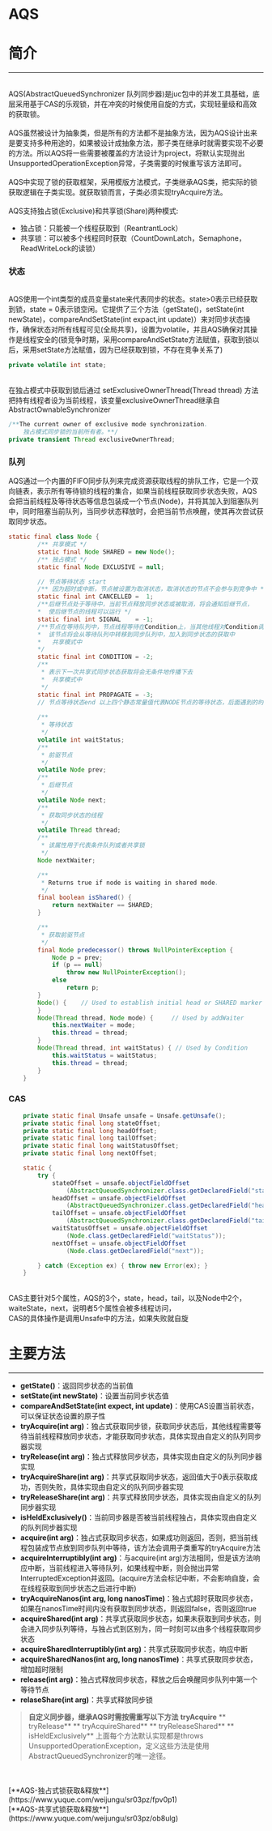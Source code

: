 # AQS

<a name="sKanL"></a>
# 简介

---


<br />AQS(AbstractQueuedSynchronizer 队列同步器)是juc包中的并发工具基础，底层采用基于CAS的乐观锁，并在冲突的时候使用自旋的方式，实现轻量级和高效的获取锁。<br />
<br />AQS虽然被设计为抽象类，但是所有的方法都不是抽象方法，因为AQS设计出来是要支持多种用途的，如果被设计成抽象方法，那子类在继承时就需要实现不必要的方法。所以AQS将一些需要被覆盖的方法设计为project，将默认实现抛出UnsupportedOperationException异常，子类需要的时候重写该方法即可。<br />
<br />AQS中实现了锁的获取框架，采用模版方法模式，子类继承AQS类，把实际的锁获取逻辑在子类实现。就获取锁而言，子类必须实现tryAcquire方法。<br />
<br />AQS支持独占锁(Exclusive)和共享锁(Share)两种模式:

  - 独占锁：只能被一个线程获取到（ReantrantLock）
  - 共享锁：可以被多个线程同时获取（CountDownLatch，Semaphone，ReadWriteLock的读锁）



<a name="4MoQi"></a>
### 状态

<br />AQS使用一个int类型的成员变量state来代表同步的状态。state>0表示已经获取到锁，state = 0表示锁空闲。它提供了三个方法（getState()，setState(int newState)，compareAndSetState(int expact,int update)）来对同步状态操作，确保状态对所有线程可见(全局共享)，设置为volatile，并且AQS确保对其操作是线程安全的(锁竞争时期，采用compareAndSetState方法赋值，获取到锁以后，采用setState方法赋值，因为已经获取到锁，不存在竞争关系了)<br />

```java
private volatile int state;
```

<br />在独占模式中获取到锁后通过 setExclusiveOwnerThread(Thread thread) 方法把持有线程者设为当前线程，该变量exclusiveOwnerThread继承自AbstractOwnableSynchronizer<br />

```java
/**The current owner of exclusive mode synchronization.
	独占模式同步锁的当前所有者。**/
private transient Thread exclusiveOwnerThread;
```


<a name="mZQVt"></a>
### 队列


AQS通过一个内置的FIFO同步队列来完成资源获取线程的排队工作，它是一个双向链表，表示所有等待锁的线程的集合，如果当前线程获取同步状态失败，AQS会把当前线程及等待状态等信息包装成一个节点(Node)，并将其加入到阻塞队列中，同时阻塞当前队列，当同步状态释放时，会把当前节点唤醒，使其再次尝试获取同步状态。<br />

```java
static final class Node {
        /** 共享模式 */
        static final Node SHARED = new Node();
        /** 独占模式 */
        static final Node EXCLUSIVE = null;

    	// 节点等待状态 start
        /** 因为超时或中断，节点被设置为取消状态，取消状态的节点不会参与到竞争中 */
        static final int CANCELLED =  1;
        /**后继节点处于等待中，当前节点释放同步状态或被取消，将会通知后继节点，
        *  使后继节点的线程可以运行 */
        static final int SIGNAL    = -1;
        /**节点在等待队列中，节点线程等待在Condition上，当其他线程对Condition调用了signal()后，
        *  该节点将会从等待队列中转移到同步队列中，加入到同步状态的获取中  
   		*	共享模式中
        */
        static final int CONDITION = -2;
        /**
         * 表示下一次共享式同步状态获取将会无条件地传播下去
         *	共享模式中
         */
        static final int PROPAGATE = -3;
        // 节点等待状态end 以上四个静态常量值代表NODE节点的等待状态，后面遇到的时候会详细解释
    
    	/**
    	 * 等待状态
    	 */
        volatile int waitStatus;
        /**
         * 前驱节点
         */
        volatile Node prev;
        /**
         * 后继节点
         */
    	volatile Node next;
        /**
         * 获取同步状态的线程
         */
        volatile Thread thread;
        /**
         * 该属性用于代表条件队列或者共享锁
         */
        Node nextWaiter;

        /**
         * Returns true if node is waiting in shared mode.
         */
        final boolean isShared() {
            return nextWaiter == SHARED;
        }

        /**
         * 获取前驱节点
         */
        final Node predecessor() throws NullPointerException {
            Node p = prev;
            if (p == null)
                throw new NullPointerException();
            else
                return p;
        }
        Node() {    // Used to establish initial head or SHARED marker
        }
        Node(Thread thread, Node mode) {     // Used by addWaiter
            this.nextWaiter = mode;
            this.thread = thread;
        }
        Node(Thread thread, int waitStatus) { // Used by Condition
            this.waitStatus = waitStatus;
            this.thread = thread;
        }
    }
```


<a name="1Y3oW"></a>
### CAS


```java
    private static final Unsafe unsafe = Unsafe.getUnsafe();
    private static final long stateOffset;
    private static final long headOffset;
    private static final long tailOffset;
    private static final long waitStatusOffset;
    private static final long nextOffset;

    static {
        try {
            stateOffset = unsafe.objectFieldOffset
                (AbstractQueuedSynchronizer.class.getDeclaredField("state"));
            headOffset = unsafe.objectFieldOffset
                (AbstractQueuedSynchronizer.class.getDeclaredField("head"));
            tailOffset = unsafe.objectFieldOffset
                (AbstractQueuedSynchronizer.class.getDeclaredField("tail"));
            waitStatusOffset = unsafe.objectFieldOffset
                (Node.class.getDeclaredField("waitStatus"));
            nextOffset = unsafe.objectFieldOffset
                (Node.class.getDeclaredField("next"));

        } catch (Exception ex) { throw new Error(ex); }
    }
```

<br />CAS主要针对5个属性，AQS的3个，state，head，tail，以及Node中2个，waiteState，next，说明者5个属性会被多线程访问，<br />CAS的具体操作是调用Unsafe中的方法，如果失败就自旋<br />

<a name="o8hBV"></a>
# 主要方法



---



- **getState()**：返回同步状态的当前值
- **setState(int newState)**：设置当前同步状态值
- **compareAndSetState(int expect, int update)**：使用CAS设置当前状态，可以保证状态设置的原子性
- **tryAcquire(int arg)**：独占式获取同步锁，获取同步状态后，其他线程需要等待当前线程释放同步状态，才能获取同步状态，具体实现由自定义的队列同步器实现
- **tryRelease(int arg)**：独占式释放同步状态，具体实现由自定义的队列同步器实现
- **tryAcquireShare(int arg)**：共享式获取同步状态，返回值大于0表示获取成功，否则失败，具体实现由自定义的队列同步器实现
- **tryReleaseShare(int arg)**：共享式释放同步状态，具体实现由自定义的队列同步器实现
- **isHeldExclusively()**：当前同步器是否被当前线程独占，具体实现由自定义的队列同步器实现
- **acquire(int arg)**：独占式获取同步状态，如果成功则返回，否则，把当前线程包装成节点放到同步队列中等待，该方法会调用子类重写的tryAcquire方法
- **acquireInterruptibly(int arg)**：与acquire(int arg)方法相同，但是该方法响应中断，当前线程进入等待队列，如果线程中断，则会抛出异常InterruptedException并返回。(acquire方法会标记中断，不会影响自旋，会在线程获取到同步状态之后进行中断)
- **tryAcquireNanos(int arg, long nanosTime)**：独占式超时获取同步状态，如果在nanosTime时间内没有获取到同步状态，则返回false，否则返回true
- **acquireShared(int arg)**：共享式获取同步状态，如果未获取到同步状态，则会进入同步队列等待，与独占式到区别为，同一时刻可以由多个线程获取同步状态
- **acquireSharedInterruptibly(int arg)**：共享式获取同步状态，响应中断
- **acquireSharedNanos(int arg, long nanosTime)**：共享式获取同步状态，增加超时限制
- **release(int arg)**：独占式释放同步状态，释放之后会唤醒同步队列中第一个等待节点
- **relaseShare(int arg)**：共享式释放同步锁



> **自定义同步器，继承AQS时需按需重写以下方法**
> **tryAcquire**
> **
tryRelease**
> **
tryAcquireShared**
> **
tryReleaseShared**
> **
isHeldExclusively**
> 上面每个方法默认实现都是throws UnsupportedOperationException，定义这些方法是使用AbstractQueuedSynchronizer的唯一途径。


<br />
<br />[**AQS-独占式锁获取&释放**](https://www.yuque.com/weijungu/sr03pz/fpv0p1)<br />[**AQS-共享式锁获取&释放**](https://www.yuque.com/weijungu/sr03pz/ob8ulg)
